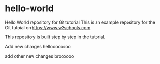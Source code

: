 # hello-world
Hello World repository for Git tutorial
This is an example repository for the Git tutoial on https://www.w3schools.com

This repository is built step by step in the tutorial.

Add new changes helloooooooo

add other new changes broooooo

